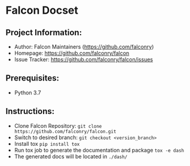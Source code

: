 # Falcon Docset

## Project Information:
- Author: Falcon Maintainers (https://github.com/falconry)
- Homepage: https://github.com/falconry/falcon
- Issue Tracker: https://github.com/falconry/falcon/issues

## Prerequisites:
- Python 3.7

## Instructions:
- Clone Falcon Repository: `git clone https://github.com/falconry/falcon.git`
- Switch to desired branch: `git checkout <version_branch>`
- Install tox `pip install tox`
- Run tox job to generate the documentation and package `tox -e dash`
- The generated docs will be located in `./dash/`
